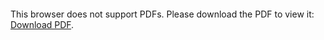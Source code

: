 <object data="https://drive.google.com/file/d/1PIbCVZB7hOkvt-B9-1sA6w0w3Hm0TGo-/view?usp=sharing" type="application/pdf" width="700px" height="700px">
    <embed src="http://yoursite.com/the.pdf">
        <p>This browser does not support PDFs. Please download the PDF to view it: <a href="http://yoursite.com/the.pdf">Download PDF</a>.</p>
    </embed>
</object>
